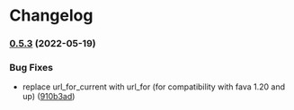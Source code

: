 # Changelog

### [0.5.3](https://github.com/polarmutex/fava-envelope/compare/v0.5.2...v0.5.3) (2022-05-19)


### Bug Fixes

* replace url_for_current with url_for (for compatibility with fava 1.20 and up) ([910b3ad](https://github.com/polarmutex/fava-envelope/commit/910b3ad742683e747660c09430e56415ee44d8c3))
